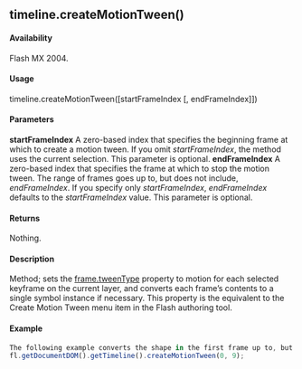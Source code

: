 ## timeline.createMotionTween()

#### Availability

Flash MX 2004.

#### Usage

timeline.createMotionTween(\[startFrameIndex \[, endFrameIndex\]\])

#### Parameters

**startFrameIndex** A zero-based index that specifies the beginning frame at which to create a motion tween. If you omit *startFrameIndex*, the method uses the current selection. This parameter is optional.
**endFrameIndex** A zero-based index that specifies the frame at which to stop the motion tween. The range of frames goes up to, but does not include, *endFrameIndex*. If you specify only *startFrameIndex*, *endFrameIndex* defaults to the *startFrameIndex* value. This parameter is optional.

#### Returns

Nothing.

#### Description

Method; sets the [frame.tweenType](#_bookmark641) property to motion for each selected keyframe on the current layer, and converts each frame’s contents to a single symbol instance if necessary. This property is the equivalent to the Create Motion Tween menu item in the Flash authoring tool.

#### Example

```javascript
The following example converts the shape in the first frame up to, but not including, Frame 10 to a graphic symbol instance and sets the frame.tweenType to motion (remember that index values are different from frame number values):
fl.getDocumentDOM().getTimeline().createMotionTween(0, 9);

```